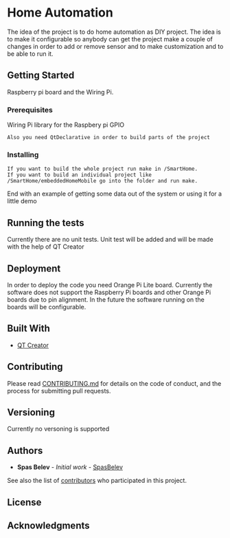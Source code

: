 # Home Automation

The idea of the project is to do home automation as DIY project. The idea is to make it configurable so anybody can get the project make a couple of changes in order to add or remove sensor and to make customization and to be able to run it.

## Getting Started

Raspberry pi board and the Wiring Pi.

### Prerequisites

Wiring Pi library for the Raspbery pi GPIO

```
Also you need QtDeclarative in order to build parts of the project
```

### Installing



```
If you want to build the whole project run make in /SmartHome.
If you want to build an individual project like /SmartHome/embeddedHomeMobile go into the folder and run make.
```

End with an example of getting some data out of the system or using it for a little demo

## Running the tests

Currently there are no unit tests. Unit test will be added and will be made with the help of QT Creator

## Deployment
In order to deploy the code you need Orange Pi Lite board. Currently the software does not support the Raspberry Pi boards and other Orange Pi boards due to pin alignment. In the future the software running on the boards will be configurable.


## Built With

* [QT Creator](https://www.qt.io/)

## Contributing

Please read [CONTRIBUTING.md]() for details on the code of conduct, and the process for submitting pull requests.

## Versioning

Currently no versoning is supported

## Authors

* **Spas Belev** - *Initial work* - [SpasBelev](https://github.com/spasbelev)

See also the list of [contributors]() who participated in this project.

## License

## Acknowledgments



